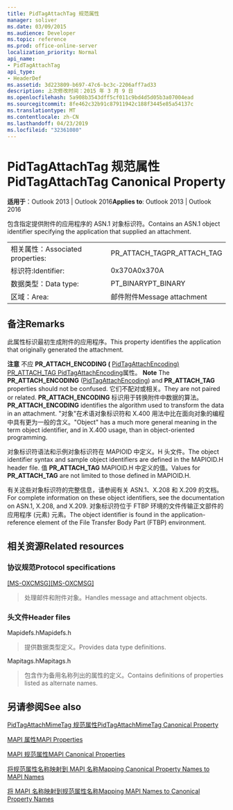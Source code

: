 ```yaml
---
title: PidTagAttachTag 规范属性
manager: soliver
ms.date: 03/09/2015
ms.audience: Developer
ms.topic: reference
ms.prod: office-online-server
localization_priority: Normal
api_name:
- PidTagAttachTag
api_type:
- HeaderDef
ms.assetid: 3d223809-b697-47c6-bc3c-2206aff7ad33
description: 上次修改时间：2015 年 3 月 9 日
ms.openlocfilehash: 5a908b3543dff5cf011c9bd4d5d05b3a07004ead
ms.sourcegitcommit: 8fe462c32b91c87911942c188f3445e85a54137c
ms.translationtype: MT
ms.contentlocale: zh-CN
ms.lasthandoff: 04/23/2019
ms.locfileid: "32361080"
---
```

# <a name="pidtagattachtag-canonical-property"></a><span data-ttu-id="c20f2-103">PidTagAttachTag 规范属性</span><span class="sxs-lookup"><span data-stu-id="c20f2-103">PidTagAttachTag Canonical Property</span></span>

  
  
<span data-ttu-id="c20f2-104">**适用于**：Outlook 2013 | Outlook 2016</span><span class="sxs-lookup"><span data-stu-id="c20f2-104">**Applies to**: Outlook 2013 | Outlook 2016</span></span> 
  
<span data-ttu-id="c20f2-105">包含指定提供附件的应用程序的 ASN.1 对象标识符。</span><span class="sxs-lookup"><span data-stu-id="c20f2-105">Contains an ASN.1 object identifier specifying the application that supplied an attachment.</span></span> 
  
|||
|:-----|:-----|
|<span data-ttu-id="c20f2-106">相关属性：</span><span class="sxs-lookup"><span data-stu-id="c20f2-106">Associated properties:</span></span>  <br/> |<span data-ttu-id="c20f2-107">PR_ATTACH_TAG</span><span class="sxs-lookup"><span data-stu-id="c20f2-107">PR_ATTACH_TAG</span></span>  <br/> |
|<span data-ttu-id="c20f2-108">标识符:</span><span class="sxs-lookup"><span data-stu-id="c20f2-108">Identifier:</span></span>  <br/> |<span data-ttu-id="c20f2-109">0x370A</span><span class="sxs-lookup"><span data-stu-id="c20f2-109">0x370A</span></span>  <br/> |
|<span data-ttu-id="c20f2-110">数据类型：</span><span class="sxs-lookup"><span data-stu-id="c20f2-110">Data type:</span></span>  <br/> |<span data-ttu-id="c20f2-111">PT_BINARY</span><span class="sxs-lookup"><span data-stu-id="c20f2-111">PT_BINARY</span></span>  <br/> |
|<span data-ttu-id="c20f2-112">区域：</span><span class="sxs-lookup"><span data-stu-id="c20f2-112">Area:</span></span>  <br/> |<span data-ttu-id="c20f2-113">邮件附件</span><span class="sxs-lookup"><span data-stu-id="c20f2-113">Message attachment</span></span>  <br/> |
   
## <a name="remarks"></a><span data-ttu-id="c20f2-114">备注</span><span class="sxs-lookup"><span data-stu-id="c20f2-114">Remarks</span></span>

<span data-ttu-id="c20f2-115">此属性标识最初生成附件的应用程序。</span><span class="sxs-lookup"><span data-stu-id="c20f2-115">This property identifies the application that originally generated the attachment.</span></span>
  
 <span data-ttu-id="c20f2-116">**注意** 不应 **PR_ATTACH_ENCODING (** [PidTagAttachEncoding) PR_ATTACH_TAG PidTagAttachEncoding](pidtagattachencoding-canonical-property.md)属性。 </span><span class="sxs-lookup"><span data-stu-id="c20f2-116">**Note** The **PR_ATTACH_ENCODING** ([PidTagAttachEncoding](pidtagattachencoding-canonical-property.md)) and **PR_ATTACH_TAG** properties should not be confused.</span></span> <span data-ttu-id="c20f2-117">它们不配对或相关。</span><span class="sxs-lookup"><span data-stu-id="c20f2-117">They are not paired or related.</span></span> <span data-ttu-id="c20f2-118">**PR_ATTACH_ENCODING** 标识用于转换附件中数据的算法。</span><span class="sxs-lookup"><span data-stu-id="c20f2-118">**PR_ATTACH_ENCODING** identifies the algorithm used to transform the data in an attachment.</span></span> <span data-ttu-id="c20f2-119">"对象"在术语对象标识符和 X.400 用法中比在面向对象的编程中具有更为一般的含义。</span><span class="sxs-lookup"><span data-stu-id="c20f2-119">"Object" has a much more general meaning in the term object identifier, and in X.400 usage, than in object-oriented programming.</span></span> 
  
<span data-ttu-id="c20f2-120">对象标识符语法和示例对象标识符在 MAPIOID 中定义。H 头文件。</span><span class="sxs-lookup"><span data-stu-id="c20f2-120">The object identifier syntax and sample object identifiers are defined in the MAPIOID.H header file.</span></span> <span data-ttu-id="c20f2-121">值 **PR_ATTACH_TAG** MAPIOID.H 中定义的值。</span><span class="sxs-lookup"><span data-stu-id="c20f2-121">Values for **PR_ATTACH_TAG** are not limited to those defined in MAPIOID.H.</span></span> 
  
<span data-ttu-id="c20f2-122">有关这些对象标识符的完整信息，请参阅有关 ASN.1、X.208 和 X.209 的文档。</span><span class="sxs-lookup"><span data-stu-id="c20f2-122">For complete information on these object identifiers, see the documentation on ASN.1, X.208, and X.209.</span></span> <span data-ttu-id="c20f2-123">对象标识符位于 FTBP 环境的文件传输正文部件的应用程序 (元素) 元素。</span><span class="sxs-lookup"><span data-stu-id="c20f2-123">The object identifier is found in the application-reference element of the File Transfer Body Part (FTBP) environment.</span></span> 
  
## <a name="related-resources"></a><span data-ttu-id="c20f2-124">相关资源</span><span class="sxs-lookup"><span data-stu-id="c20f2-124">Related resources</span></span>

### <a name="protocol-specifications"></a><span data-ttu-id="c20f2-125">协议规范</span><span class="sxs-lookup"><span data-stu-id="c20f2-125">Protocol specifications</span></span>

<span data-ttu-id="c20f2-126">[[MS-OXCMSG]](https://msdn.microsoft.com/library/7fd7ec40-deec-4c06-9493-1bc06b349682%28Office.15%29.aspx)</span><span class="sxs-lookup"><span data-stu-id="c20f2-126">[[MS-OXCMSG]](https://msdn.microsoft.com/library/7fd7ec40-deec-4c06-9493-1bc06b349682%28Office.15%29.aspx)</span></span>
  
> <span data-ttu-id="c20f2-127">处理邮件和附件对象。</span><span class="sxs-lookup"><span data-stu-id="c20f2-127">Handles message and attachment objects.</span></span>
    
### <a name="header-files"></a><span data-ttu-id="c20f2-128">头文件</span><span class="sxs-lookup"><span data-stu-id="c20f2-128">Header files</span></span>

<span data-ttu-id="c20f2-129">Mapidefs.h</span><span class="sxs-lookup"><span data-stu-id="c20f2-129">Mapidefs.h</span></span>
  
> <span data-ttu-id="c20f2-130">提供数据类型定义。</span><span class="sxs-lookup"><span data-stu-id="c20f2-130">Provides data type definitions.</span></span>
    
<span data-ttu-id="c20f2-131">Mapitags.h</span><span class="sxs-lookup"><span data-stu-id="c20f2-131">Mapitags.h</span></span>
  
> <span data-ttu-id="c20f2-132">包含作为备用名称列出的属性的定义。</span><span class="sxs-lookup"><span data-stu-id="c20f2-132">Contains definitions of properties listed as alternate names.</span></span>
    
## <a name="see-also"></a><span data-ttu-id="c20f2-133">另请参阅</span><span class="sxs-lookup"><span data-stu-id="c20f2-133">See also</span></span>



[<span data-ttu-id="c20f2-134">PidTagAttachMimeTag 规范属性</span><span class="sxs-lookup"><span data-stu-id="c20f2-134">PidTagAttachMimeTag Canonical Property</span></span>](pidtagattachmimetag-canonical-property.md)


[<span data-ttu-id="c20f2-135">MAPI 属性</span><span class="sxs-lookup"><span data-stu-id="c20f2-135">MAPI Properties</span></span>](mapi-properties.md)
  
[<span data-ttu-id="c20f2-136">MAPI 规范属性</span><span class="sxs-lookup"><span data-stu-id="c20f2-136">MAPI Canonical Properties</span></span>](mapi-canonical-properties.md)
  
[<span data-ttu-id="c20f2-137">将规范属性名称映射到 MAPI 名称</span><span class="sxs-lookup"><span data-stu-id="c20f2-137">Mapping Canonical Property Names to MAPI Names</span></span>](mapping-canonical-property-names-to-mapi-names.md)
  
[<span data-ttu-id="c20f2-138">将 MAPI 名称映射到规范属性名称</span><span class="sxs-lookup"><span data-stu-id="c20f2-138">Mapping MAPI Names to Canonical Property Names</span></span>](mapping-mapi-names-to-canonical-property-names.md)

